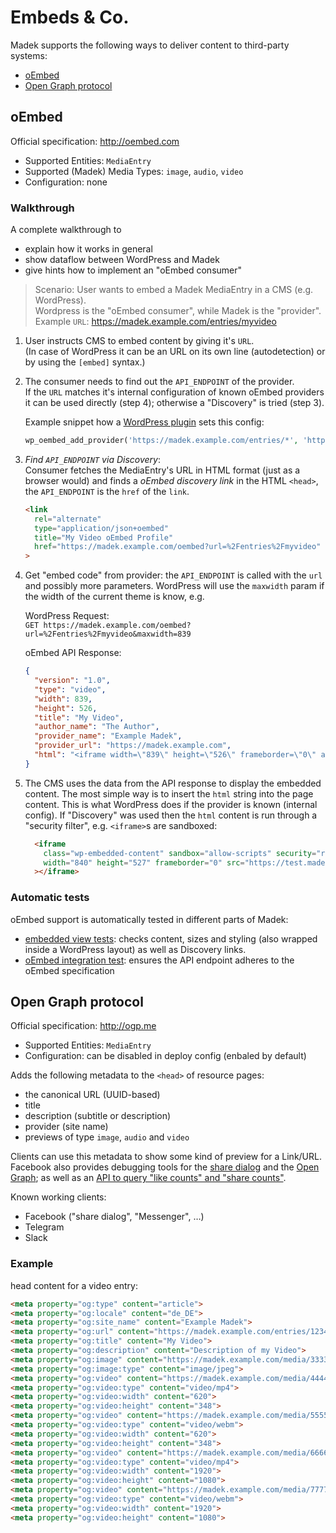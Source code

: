 # Embeds & Co.

Madek supports the following ways to deliver content to third-party systems:

  - [oEmbed](#oembed)
  - [Open Graph protocol](#open-graph-protocol)

## oEmbed

Official specification: <http://oembed.com>

- Supported Entities: `MediaEntry`
- Supported (Madek) Media Types: `image`, `audio`, `video`
- Configuration: none

### Walkthrough

A complete walkthrough to
- explain how it works in general
- show dataflow between WordPress and Madek
- give hints how to implement an "oEmbed consumer"

> Scenario: User wants to embed a Madek MediaEntry in a CMS (e.g. WordPress).  
> Wordpress is the "oEmbed consumer", while Madek is the "provider".  
> Example `URL`: https://madek.example.com/entries/myvideo

1.  User instructs CMS to embed content by giving it's `URL`.  
    (In case of WordPress it can be an URL on its own line (autodetection) or
    by using the `[embed]` syntax.)

2.  The consumer needs to find out the `API_ENDPOINT` of the provider.  
    If the `URL` matches it's internal configuration of known oEmbed providers
    it can be used directly (step 4); otherwise a "Discovery" is tried (step 3).

    Example snippet how a [WordPress plugin](https://github.com/Madek/madek-wordpress-oembed-plugin) sets this config:

    ```php
    wp_oembed_add_provider('https://madek.example.com/entries/*', 'https://madek.example.com/oembed');
    ```

3.  *Find `API_ENDPOINT` via Discovery*:  
    Consumer fetches the MediaEntry's URL in HTML format (just as a browser would)
    and finds a _oEmbed discovery link_ in the HTML `<head>`, the `API_ENDPOINT`
    is the `href` of the `link`.

    ```html
    <link
      rel="alternate"
      type="application/json+oembed"
      title="My Video oEmbed Profile"
      href="https://madek.example.com/oembed?url=%2Fentries%2Fmyvideo"
    >
    ```

4.  Get "embed code" from provider: the `API_ENDPOINT` is called with the `url`
    and possibly more parameters. WordPress will use the `maxwidth` param if
    the width of the current theme is know, e.g.

    WordPress Request:  
    `GET https://madek.example.com/oembed?url=%2Fentries%2Fmyvideo&maxwidth=839`

    oEmbed API Response:

    ```json
    {
      "version": "1.0",
      "type": "video",
      "width": 839,
      "height": 526,
      "title": "My Video",
      "author_name": "The Author",
      "provider_name": "Example Madek",
      "provider_url": "https://madek.example.com",
      "html": "<iframe width=\"839\" height=\"526\" frameborder=\"0\" allowfullscreen src=\"https://madek.example.com/entries/123456789/embedded?height=526&width=839\" ></iframe> "
    }
    ```

5.  The CMS uses the data from the API response to display the embedded content.
    The most simple way is to insert the `html` string into the page content.
    This is what WordPress does if the provider is known (internal config).
    If "Discovery" was used then the `html` content is run through a "security filter",
    e.g. `<iframe>`s are sandboxed:

    ```html
      <iframe
        class="wp-embedded-content" sandbox="allow-scripts" security="restricted" data-secret="XYZ"
        width="840" height="527" frameborder="0" src="https://test.madek.zhdk.ch/entries/123456789/embedded?maxheight=527&amp;maxwidth=840#?secret=XYZ"
      ></iframe>
    ```

### Automatic tests

oEmbed support is automatically tested in different parts of Madek:
- [embedded view tests](https://github.com/Madek/madek-webapp/blob/master/spec/features/embed_player/embed_player_spec.rb): checks content, sizes and styling (also wrapped inside a WordPress layout) as well as Discovery links.
- [oEmbed integration test](https://github.com/Madek/madek_integration-tests/blob/master/spec/features/oembed_spec.rb): ensures the API endpoint adheres to the oEmbed specification

## Open Graph protocol

Official specification: <http://ogp.me>

- Supported Entities: `MediaEntry`
- Configuration: can be disabled in deploy config (enbaled by default)

Adds the following metadata to the `<head>` of resource pages:
- the canonical URL (UUID-based)
- title
- description (subtitle or description)
- provider (site name)
- previews of type `image`, `audio` and `video`

Clients can use this metadata to show some kind of preview for a Link/URL.
Facebook also provides debugging tools for the [share dialog](https://developers.facebook.com/tools/debug/sharing/) and the [Open Graph](https://developers.facebook.com/tools/debug/og/object/);
as well as an [API to query "like counts" and "share counts"](https://developers.facebook.com/tools/explorer/).

Known working clients:

- Facebook ("share dialog", "Messenger", …)
- Telegram
- Slack

### Example

head content for a video entry:

```html
<meta property="og:type" content="article">
<meta property="og:locale" content="de_DE">
<meta property="og:site_name" content="Example Madek">
<meta property="og:url" content="https://madek.example.com/entries/123456789">
<meta property="og:title" content="My Video">
<meta property="og:description" content="Description of my Video">
<meta property="og:image" content="https://madek.example.com/media/333333333">
<meta property="og:image:type" content="image/jpeg">
<meta property="og:video" content="https://madek.example.com/media/444444444">
<meta property="og:video:type" content="video/mp4">
<meta property="og:video:width" content="620">
<meta property="og:video:height" content="348">
<meta property="og:video" content="https://madek.example.com/media/555555555">
<meta property="og:video:type" content="video/webm">
<meta property="og:video:width" content="620">
<meta property="og:video:height" content="348">
<meta property="og:video" content="https://madek.example.com/media/666666666">
<meta property="og:video:type" content="video/mp4">
<meta property="og:video:width" content="1920">
<meta property="og:video:height" content="1080">
<meta property="og:video" content="https://madek.example.com/media/777777777">
<meta property="og:video:type" content="video/webm">
<meta property="og:video:width" content="1920">
<meta property="og:video:height" content="1080">
```
